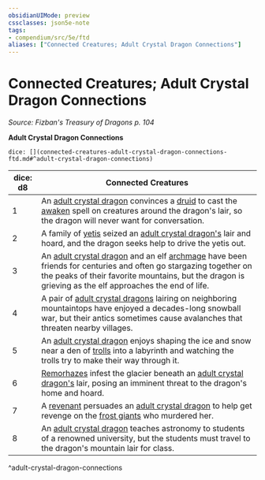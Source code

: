 ```yaml
---
obsidianUIMode: preview
cssclasses: json5e-note
tags:
- compendium/src/5e/ftd
aliases: ["Connected Creatures; Adult Crystal Dragon Connections"]
---
```

# Connected Creatures; Adult Crystal Dragon Connections
*Source: Fizban's Treasury of Dragons p. 104* 

**Adult Crystal Dragon Connections**

`dice: [](connected-creatures-adult-crystal-dragon-connections-ftd.md#^adult-crystal-dragon-connections)`

| dice: d8 | Connected Creatures |
|----------|---------------------|
| 1 | An [adult crystal dragon](/3-Mechanics/CLI/bestiary/dragon/adult-crystal-dragon-ftd.md) convinces a [druid](/3-Mechanics/CLI/bestiary/humanoid/druid.md) to cast the [awaken](/3-Mechanics/CLI/spells/awaken.md) spell on creatures around the dragon's lair, so the dragon will never want for conversation. |
| 2 | A family of [yetis](/3-Mechanics/CLI/bestiary/monstrosity/yeti.md) seized an [adult crystal dragon's](/3-Mechanics/CLI/bestiary/dragon/adult-crystal-dragon-ftd.md) lair and hoard, and the dragon seeks help to drive the yetis out. |
| 3 | An [adult crystal dragon](/3-Mechanics/CLI/bestiary/dragon/adult-crystal-dragon-ftd.md) and an elf [archmage](/3-Mechanics/CLI/bestiary/humanoid/archmage.md) have been friends for centuries and often go stargazing together on the peaks of their favorite mountains, but the dragon is grieving as the elf approaches the end of life. |
| 4 | A pair of [adult crystal dragons](/3-Mechanics/CLI/bestiary/dragon/adult-crystal-dragon-ftd.md) lairing on neighboring mountaintops have enjoyed a decades-long snowball war, but their antics sometimes cause avalanches that threaten nearby villages. |
| 5 | An [adult crystal dragon](/3-Mechanics/CLI/bestiary/dragon/adult-crystal-dragon-ftd.md) enjoys shaping the ice and snow near a den of [trolls](/3-Mechanics/CLI/bestiary/giant/troll.md) into a labyrinth and watching the trolls try to make their way through it. |
| 6 | [Remorhazes](/3-Mechanics/CLI/bestiary/monstrosity/remorhaz.md) infest the glacier beneath an [adult crystal dragon's](/3-Mechanics/CLI/bestiary/dragon/adult-crystal-dragon-ftd.md) lair, posing an imminent threat to the dragon's home and hoard. |
| 7 | A [revenant](/3-Mechanics/CLI/bestiary/undead/revenant.md) persuades an [adult crystal dragon](/3-Mechanics/CLI/bestiary/dragon/adult-crystal-dragon-ftd.md) to help get revenge on the [frost giants](/3-Mechanics/CLI/bestiary/giant/frost-giant.md) who murdered her. |
| 8 | An [adult crystal dragon](/3-Mechanics/CLI/bestiary/dragon/adult-crystal-dragon-ftd.md) teaches astronomy to students of a renowned university, but the students must travel to the dragon's mountain lair for class. |
^adult-crystal-dragon-connections